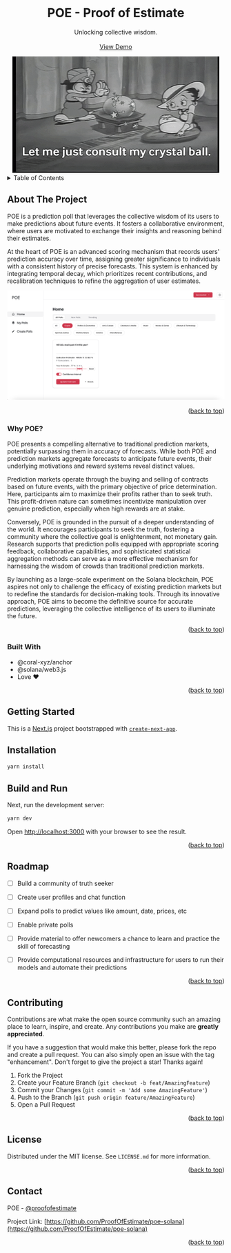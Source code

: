 <!-- Improved compatibility of back to top link: See: https://github.com/othneildrew/Best-README-Template/pull/73 -->
<a name="readme-top"></a>
<!--
*** Thanks for checking out the Best-README-Template. If you have a suggestion
*** that would make this better, please fork the repo and create a pull request
*** or simply open an issue with the tag "enhancement".
*** Don't forget to give the project a star!
*** Thanks again! Now go create something AMAZING! :D
-->



<!-- PROJECT SHIELDS -->
<!--
*** I'm using markdown "reference style" links for readability.
*** Reference links are enclosed in brackets [ ] instead of parentheses ( ).
*** See the bottom of this document for the declaration of the reference variables
*** for contributors-url, forks-url, etc. This is an optional, concise syntax you may use.
*** https://www.markdownguide.org/basic-syntax/#reference-style-links
-->


<!-- PROJECT LOGO -->

<br />
<div align="center">
  

  <h1 align="center">POE - Proof of Estimate</h1>

  <p align="center">
    Unlocking collective wisdom.
    <br />
    <br />
    <a href="https://poe-solana-beta.vercel.app/" target="_blank" rel="noreferrer noopener">View Demo</a>
  </p>
</div>

<div align="center">
  <img src="/assets/giphy.gif" />
</div>


<!-- TABLE OF CONTENTS -->
<details>
  <summary>Table of Contents</summary>
  <ol>
    <li>
      <a href="#about-the-project">About The Project</a>
      <ul>
        <li><a href="#built-with">Built With</a></li>
      </ul>
    </li>
    <li>
      <a href="#getting-started">Getting Started</a>
      <ul>
        <li><a href="#prerequisites">Prerequisites</a></li>
        <li><a href="#installation">Installation</a></li>
      </ul>
    </li>
    <li><a href="#roadmap">Roadmap</a></li>
    <li><a href="#contributing">Contributing</a></li>
    <li><a href="#license">License</a></li>
    <li><a href="#contact">Contact</a></li>
  </ol>
</details>



<!-- ABOUT THE PROJECT -->
## About The Project


POE is a prediction poll that leverages the collective wisdom of its users to make predictions about future events.
It fosters a collaborative environment, where users are motivated to exchange their insights and reasoning behind their estimates.

At the heart of POE is an advanced scoring mechanism that records users' prediction accuracy over time, assigning greater 
significance to individuals with a consistent history of precise forecasts. This system is enhanced by integrating temporal decay, 
which prioritizes recent contributions, and recalibration techniques to refine the aggregation of user estimates.

![POE Screenshot](/assets/screenshot.png)


<p align="right">(<a href="#readme-top">back to top</a>)</p>


### Why POE?

POE presents a compelling alternative to traditional prediction markets, potentially surpassing them in accuracy of forecasts. 
While both POE and prediction markets aggregate forecasts to anticipate future events, their underlying motivations and reward systems reveal distinct values.

Prediction markets operate through the buying and selling of contracts based on future events, with the primary objective of price determination. 
Here, participants aim to maximize their profits rather than to seek truth. This profit-driven nature can sometimes incentivize manipulation over genuine prediction, 
especially when high rewards are at stake.

Conversely, POE is grounded in the pursuit of a deeper understanding of the world. It encourages participants to seek the truth, 
fostering a community where the collective goal is enlightenment, not monetary gain. Research supports that prediction polls equipped 
with appropriate scoring feedback, collaborative capabilities, and sophisticated statistical aggregation methods can serve as a more 
effective mechanism for harnessing the wisdom of crowds than traditional prediction markets.

By launching as a large-scale experiment on the Solana blockchain, POE aspires not only to challenge the efficacy of existing prediction markets 
but to redefine the standards for decision-making tools. Through its innovative approach, POE aims to become the definitive source for accurate predictions, 
leveraging the collective intelligence of its users to illuminate the future. 

<p align="right">(<a href="#readme-top">back to top</a>)</p>


### Built With

* @coral-xyz/anchor
* @solana/web3.js
* Love ❤️

<p align="right">(<a href="#readme-top">back to top</a>)</p>



<!-- GETTING STARTED -->
## Getting Started

This is a [Next.js](https://nextjs.org/) project bootstrapped with [`create-next-app`](https://github.com/vercel/next.js/tree/canary/packages/create-next-app).

## Installation

```bash
yarn install
```

## Build and Run

Next, run the development server:

```bash
yarn dev
```

Open [http://localhost:3000](http://localhost:3000) with your browser to see the result.


<p align="right">(<a href="#readme-top">back to top</a>)</p>




<!-- ROADMAP -->
## Roadmap

- [ ] Build a community of truth seeker  
- [ ] Create user profiles and chat function
- [ ] Expand polls to predict values like amount, date, prices, etc
- [ ] Enable private polls
- [ ] Provide material to offer newcomers a chance to learn and practice the skill of forecasting
- [ ] Provide computational resources and infrastructure for users to run their models and automate their predictions
     

<p align="right">(<a href="#readme-top">back to top</a>)</p>



<!-- CONTRIBUTING -->
## Contributing

Contributions are what make the open source community such an amazing place to learn, inspire, and create. Any contributions you make are **greatly appreciated**.

If you have a suggestion that would make this better, please fork the repo and create a pull request. You can also simply open an issue with the tag "enhancement".
Don't forget to give the project a star! Thanks again!

1. Fork the Project
2. Create your Feature Branch (`git checkout -b feat/AmazingFeature`)
3. Commit your Changes (`git commit -m 'Add some AmazingFeature'`)
4. Push to the Branch (`git push origin feature/AmazingFeature`)
5. Open a Pull Request

<p align="right">(<a href="#readme-top">back to top</a>)</p>



<!-- LICENSE -->
## License

Distributed under the MIT license. See `LICENSE.md` for more information.

<p align="right">(<a href="#readme-top">back to top</a>)</p>



<!-- CONTACT -->
## Contact

POE - [@proofofestimate](https://twitter.com/proofofestimate)

Project Link: [https://github.com/ProofOfEstimate/poe-solana](https://github.com/ProofOfEstimate/poe-solana)

<p align="right">(<a href="#readme-top">back to top</a>)</p>
